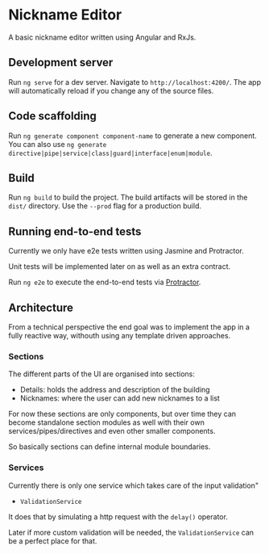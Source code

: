 # Nickname Editor

A basic nickname editor written using Angular and RxJs.

## Development server

Run `ng serve` for a dev server. Navigate to `http://localhost:4200/`. The app will automatically reload if you change any of the source files.

## Code scaffolding

Run `ng generate component component-name` to generate a new component. You can also use `ng generate directive|pipe|service|class|guard|interface|enum|module`.

## Build

Run `ng build` to build the project. The build artifacts will be stored in the `dist/` directory. Use the `--prod` flag for a production build.

## Running end-to-end tests

Currently we only have e2e tests written using Jasmine and Protractor.

Unit tests will be implemented later on as well as an extra contract.

Run `ng e2e` to execute the end-to-end tests via [Protractor](http://www.protractortest.org/).

## Architecture

From a technical perspective the end goal was to implement the app in a fully reactive way, withouth using any template driven approaches.

### Sections

The different parts of the UI are organised into sections:

-   Details: holds the address and description of the building
-   Nicknames: where the user can add new nicknames to a list

For now these sections are only components, but over time they can become standalone section modules as well with their own services/pipes/directives and even other smaller components.

So basically sections can define internal module boundaries.

### Services

Currently there is only one service which takes care of the input validation"

-   `ValidationService`

It does that by simulating a http request with the `delay()` operator.

Later if more custom validation will be needed, the `ValidationService` can be a perfect place for that.
